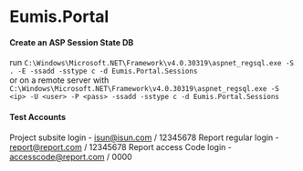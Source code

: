 # Eumis.Portal

#### Create an ASP Session State DB
run `C:\Windows\Microsoft.NET\Framework\v4.0.30319\aspnet_regsql.exe -S . -E -ssadd -sstype c -d Eumis.Portal.Sessions`  
or on a remote server with `C:\Windows\Microsoft.NET\Framework\v4.0.30319\aspnet_regsql.exe -S <ip> -U <user> -P <pass> -ssadd -sstype c -d Eumis.Portal.Sessions`  

#### Test Accounts
Project subsite login - isun@isun.com / 12345678
Report regular login - report@report.com / 12345678
Report access Code login - accesscode@report.com / 0000
